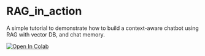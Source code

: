 # RAG_in_action
A simple tutorial to demonstrate how to build a context-aware chatbot using  RAG with vector DB, and chat memory.



[![Open In Colab](https://colab.research.google.com/assets/colab-badge.svg)](https://colab.research.google.com/github/LougineShalaby234/RAG_in_action/blob/main/RAG_in_Action.ipynb)
